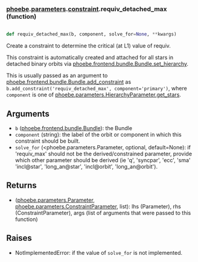 ### [phoebe](phoebe.md).[parameters](phoebe.parameters.md).[constraint](phoebe.parameters.constraint.md).requiv_detached_max (function)


```py

def requiv_detached_max(b, component, solve_for=None, **kwargs)

```



Create a constraint to determine the critical (at L1) value of
requiv.

This constraint is automatically created and attached for all stars
in detached binary orbits via [phoebe.frontend.bundle.Bundle.set_hierarchy](phoebe.frontend.bundle.Bundle.set_hierarchy.md).

This is usually passed as an argument to
 [phoebe.frontend.bundle.Bundle.add_constraint](phoebe.frontend.bundle.Bundle.add_constraint.md) as
 `b.add_constraint('requiv_detached_max', component='primary')`, where `component` is
 one of [phoebe.parameters.HierarchyParameter.get_stars](phoebe.parameters.HierarchyParameter.get_stars.md).

Arguments
-----------
* `b` ([phoebe.frontend.bundle.Bundle](phoebe.frontend.bundle.Bundle.md)): the Bundle
* `component` (string): the label of the orbit or component in which this
    constraint should be built.
* `solve_for` (&lt;phoebe.parameters.Parameter, optional, default=None): if
    'requiv_max' should not be the derived/constrained parameter, provide which
    other parameter should be derived (ie 'q', 'syncpar', 'ecc', 'sma'
    'incl@star', 'long_an@star', 'incl@orbit', 'long_an@orbit').

Returns
----------
* ([phoebe.parameters.Parameter](phoebe.parameters.Parameter.md), [phoebe.parameters.ConstraintParameter](phoebe.parameters.ConstraintParameter.md), list):
    lhs (Parameter), rhs (ConstraintParameter), args (list of arguments
    that were passed to this function)

Raises
--------
* NotImplementedError: if the value of `solve_for` is not implemented.

